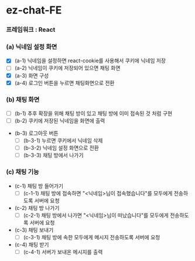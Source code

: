 # ez-chat-FE

### 프레임워크 : React

### (a) 닉네임 설정 화면
  - [x] (a-1) 닉네임을 설정하면 react-cookie를 사용해서 쿠키에 닉네임 저장
  - [ ] (a-2) 닉네임이 쿠키에 저장되어 있으면 채팅 화면
  - [x] (a-3) 화면 구성
  - [x] (a-4) 로그인 버튼을 누르면 채팅화면으로 전환
### (b) 채팅 화면
  - [ ] (b-1) 추후 확장을 위해 채팅 방이 있고 채팅 방에 이미 접속된 것 처럼 구현
  - [ ] (b-2) 쿠키에 저장된 닉네임을 화면에 출력
  - (b-3) 로그아웃 버튼
    - [ ] (b-3-1) 누르면 쿠키에서 닉네임 삭제
    - [ ] (b-3-2) 닉네임 설정 화면으로 전환
    - [ ] (b-3-3) 채팅 방에서 나가기
### (c) 채팅 기능
  - (c-1) 채팅 방 들어가기
    - [ ] (c-1-1) 채팅 방에 접속하면 "<닉네임>님이 접속했습니다"를 모두에게 전송하도록 서버에 요청
  - (c-2) 채팅 방 나가기
    - [ ] (c-2-1) 채팅 방에서 나가면 "<닉네임>님이 떠났습니다"를 모두에게 전송하도록 서버에 요청
  - (c-3) 채팅 보내기
    - [ ] (c-3-1) 채팅 방에 속한 모두에게 메시지 전송하도록 서버에 요청
  - (c-4) 채팅 받기
    - [ ] (c-4-1) 서버가 보내온 메시지를 출력